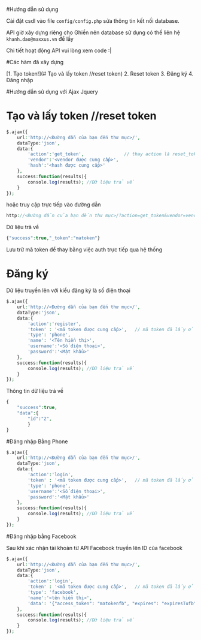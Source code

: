 #Hướng dẫn sử dụng

Cài đặt csdl vào file ```config/config.php``` sửa thông tin kết nối database.

API giờ xây dựng riêng cho Ghiền nên database sử dụng có thể liên hệ ```khanh.dao@maxxus.vn``` để lấy

Chi tiết hoạt động API vui lòng xem code :|

#Các hàm đã xây dựng

[1. Tạo token!](# Tạo và lấy token //reset token)
2. Reset token
3. Đăng ký
4. Đăng nhập


#Hướng dẫn sử dụng với Ajax Jquery

# Tạo và lấy token //reset token
```php
$.ajax({
    url:'http://<Đường dẫn của bạn đến thư mục>/',
    dataType:'json',
    data:{
        'action':'get_token',               // thay action là reset_token để lấy mã token mới
        'vendor':'<vendor được cung cấp>',
        'hash':'<hash được cung cấp>'
    },
    success:function(results){
        console.log(results); //Dữ liệu trả về
    }
});
```
hoặc truy cập trực tiếp vào đường dẫn
```php
http://<Đường dẫn của bạn đến thư mục>/?action=get_token&vendor=vendorcungcap&hash=hashcungcap // thay get_token = reset_token để lấy mã token mới
```

Dữ liệu trả về
```php
{"success":true,"_token":"matoken"}
```

Lưu trữ mã token để thay bằng việc auth trực tiếp qua hệ thống

# Đăng ký

Dữ liệu truyền lên với kiểu đăng ký là số điện thoại

```php
$.ajax({
    url:'http://<Đường dẫn của bạn đến thư mục>/',
    dataType:'json',
    data:{
        'action':'register',
        'token' : '<mã token được cung cấp>',   // mã token đã lấy ở trên
        'type': 'phone',
        'name': '<Tên hiển thị>',
        'username':'<Số điện thoại>',
        'password':'<Mật khẩu>'
    },
    success:function(results){
        console.log(results); //Dữ liệu trả về
    }
});
```
Thông tin dữ liệu trả về

```php
{
    "success":true,
    "data":{
        "id":"2",
        }
}
```

#Đăng nhập Bằng Phone
```php
$.ajax({
    url:'http://<Đường dẫn của bạn đến thư mục>/',
    dataType:'json',
    data:{
        'action':'login',
        'token' : '<mã token được cung cấp>',   // mã token đã lấy ở trên
        'type': 'phone',
        'username':'<Số điện thoại>',
        'password':'<Mật khẩu>'
    },
    success:function(results){
        console.log(results); //Dữ liệu trả về
    }
});
```
#Đăng nhập bằng Facebook

Sau khi xác nhận tài khoản từ API Facebook truyền lên ID của facebook
```php
$.ajax({
    url:'http://<Đường dẫn của bạn đến thư mục>/',
    dataType:'json',
    data:{
        'action':'login',
        'token' : '<mã token được cung cấp>',   // mã token đã lấy ở trên
        'type': 'facebook',
        'name':'<tên hiển thị>',
        'data': '{"access_token": "matokenfb", "expires": "expiresTufb", "id": "idfb"}'
    },
    success:function(results){
        console.log(results); //Dữ liệu trả về
    }
});
```